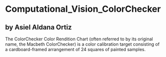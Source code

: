 # Computational_Vision_ColorChecker
## by Asiel Aldana Ortiz 

The ColorChecker Color Rendition Chart (often referred to by its original name, the Macbeth ColorChecker) is a color calibration target consisting of a cardboard-framed arrangement of 24 squares of painted samples.
